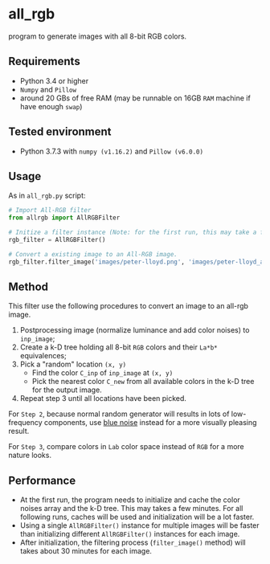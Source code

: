 # all_rgb

program to generate images with all 8-bit RGB colors.


## Requirements

- Python 3.4 or higher
- `Numpy` and `Pillow`
- around 20 GBs of free RAM (may be runnable on 16GB `RAM` machine if have enough `swap`)


## Tested environment
- Python 3.7.3 with `numpy (v1.16.2)` and `Pillow (v6.0.0)`


## Usage

As in `all_rgb.py` script:

```python
# Import All-RGB filter
from allrgb import AllRGBFilter

# Initize a filter instance (Note: for the first run, this may take a few minutes)
rgb_filter = AllRGBFilter()

# Convert a existing image to an All-RGB image.
rgb_filter.filter_image('images/peter-lloyd.png', 'images/peter-lloyd_allrgb.png')
```


## Method

This filter use the following procedures to convert an image to an all-rgb image.

1. Postprocessing image (normalize luminance and add color noises) to `inp_image`;
2. Create a k-D tree holding all 8-bit `RGB` colors and their `La*b*` equivalences;
3. Pick a "random" location `(x, y)`
    - Find the color `C_inp` of `inp_image` at `(x, y)`
    - Pick the nearest color `C_new` from all available colors in the k-D tree for the output image.
4. Repeat step 3 until all locations have been picked.

For `Step 2`, because normal random generator will results in lots of low-frequency components, use [blue noise](https://github.com/MomentsInGraphics/BlueNoise) instead for a more visually pleasing result.

For `Step 3`, compare colors in `Lab` color space instead of `RGB` for a more nature looks.


## Performance

- At the first run, the program needs to initialize and cache the color noises array and the k-D tree. This may takes a few minutes. For all following runs, caches will be used and initialization will be a lot faster.
- Using a single `AllRGBFilter()` instance for multiple images will be faster than initializing different `AllRGBFilter()` instances for each image.
- After initialization, the filtering process (`filter_image()` method) will takes about 30 minutes for each image.

